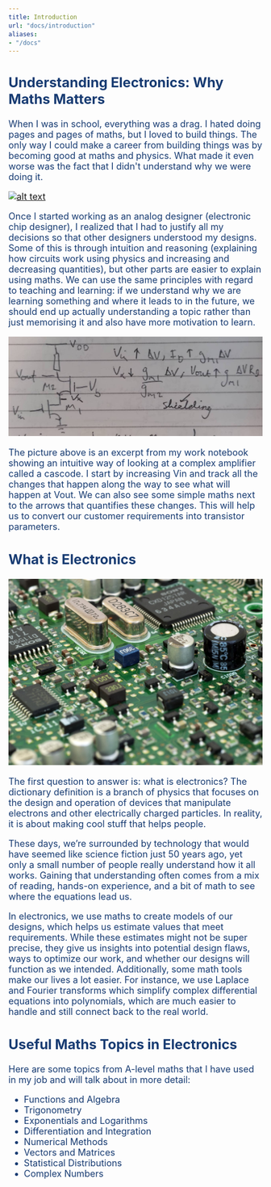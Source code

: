 ```yaml
---
title: Introduction
url: "docs/introduction"
aliases:
- "/docs"
---
```

<span style="color: #173B72; font-size: 18px;">
<h2 style="color: #173B72"> Understanding Electronics: Why Maths Matters </h2>
When I was in school, everything was a drag. I hated doing pages and pages of maths, but I loved to build things. The only way I could make a career from building things was by becoming good at maths and physics. What made it even worse was the fact that I didn't understand why we were doing it.

<!-- <img src="pagesofmaths.jpg" alt="Description of the image"> -->
[![alt text](../pagesofmaths.jpg)]()

Once I started working as an analog designer (electronic chip designer), I realized that I had to justify all my decisions so that other designers understood my designs. Some of this is through intuition and reasoning (explaining how circuits work using physics and increasing and decreasing quantities), but other parts are easier to explain using maths. We can use the same principles with regard to teaching and learning: if we understand why we are learning something and where it leads to in the future, we should end up actually understanding a topic rather than just memorising it and also have more motivation to learn.

[![alt text](cascode.jpeg)]()

The picture above is an excerpt from my work notebook showing an intuitive way of looking at a complex amplifier called a cascode. I start by increasing Vin and track all the changes that happen along the way to see what will happen at Vout. We can also see some simple maths next to the arrows that quantifies these changes. This will help us to convert our customer requirements into transistor parameters.

<!-- <div style="background-color: #f0f0f0; padding: 15px; border-radius: 5px;"> -->
<h2 style="color: #173B72"> What is Electronics </h2>

[![alt text](circuitboard.jpg)]()

The first question to answer is: what is electronics? The dictionary definition is a branch of physics that focuses on the design and operation of devices that manipulate electrons and other electrically charged particles. In reality, it is about making cool stuff that helps people.

These days, we’re surrounded by technology that would have seemed like science fiction just 50 years ago, yet only a small number of people really understand how it all works. Gaining that understanding often comes from a mix of reading, hands-on experience, and a bit of math to see where the equations lead us.

In electronics, we use maths to create models of our designs, which helps us estimate values that meet requirements. While these estimates might not be super precise, they give us insights into potential design flaws, ways to optimize our work, and whether our designs will function as we intended. Additionally, some math tools make our lives a lot easier. For instance, we use Laplace and Fourier transforms which simplify complex differential equations into polynomials, which are much easier to handle and still connect back to the real world.
<!-- </div> -->

<h2 style="color: #173B72"> Useful Maths Topics in Electronics </h2>

Here are some topics from A-level maths that I have used in my job and will talk about in more detail:

- Functions and Algebra
- Trigonometry
- Exponentials and Logarithms
- Differentiation and Integration
- Numerical Methods
- Vectors and Matrices
- Statistical Distributions
- Complex Numbers

</span>

<!-- This is meant to help 16-18 year olds understand where schoolwork is actually useful in real life. The style should be informal, but clarity is key. -->
